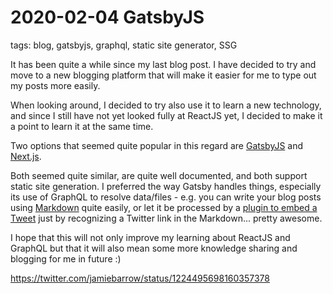 # 2020-02-04 GatsbyJS

tags: blog, gatsbyjs, graphql, static site generator, SSG

It has been quite a while since my last blog post. I have decided to try and
move to a new blogging platform that will make it easier for me to type out
my posts more easily.

When looking around, I decided to try also use it to learn a new technology, and
since I still have not yet looked fully at ReactJS yet, I decided to make it a
point to learn it at the same time.

Two options that seemed quite popular in this regard are
[GatsbyJS](https://www.gatsbyjs.org/)
and [Next.js](https://nextjs.org/).

Both seemed quite similar, are quite well documented, and both support static
site generation. I preferred the way Gatsby handles things, especially its use
of GraphQL to resolve data/files - e.g. you can write your blog posts using
[Markdown](https://www.gatsbyjs.org/docs/adding-markdown-pages/) quite easily,
or let it be processed by a [plugin to embed a Tweet](https://www.gatsbyjs.org/packages/@weknow/gatsby-remark-twitter/) just by recognizing a Twitter
link in the Markdown... pretty awesome.

I hope that this will not only improve my learning about ReactJS and GraphQL
but that it will also mean some more knowledge sharing and blogging for me in
future :)

https://twitter.com/jamiebarrow/status/1224495698160357378
